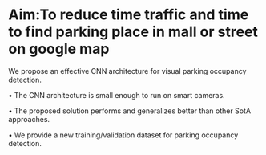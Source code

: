 # Aim:To reduce time traffic and time to find parking place in mall or street on google map

We propose an effective CNN architecture for visual parking occupancy detection.

•
The CNN architecture is small enough to run on smart cameras.

•
The proposed solution performs and generalizes better than other SotA approaches.

•
We provide a new training/validation dataset for parking occupancy detection.
